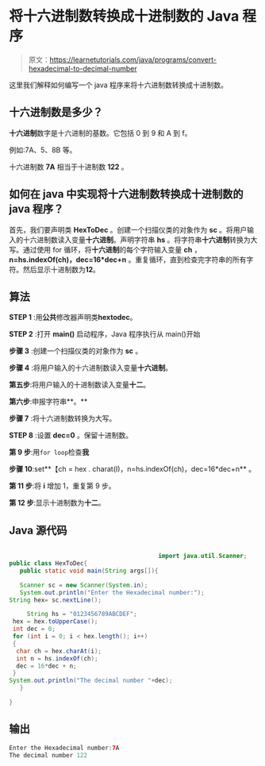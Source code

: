 # 将十六进制数转换成十进制数的 Java 程序

> 原文：<https://learnetutorials.com/java/programs/convert-hexadecimal-to-decimal-number>

这里我们解释如何编写一个 java 程序来将十六进制数转换成十进制数。

## 十六进制数是多少？

**十六进制**数字是十六进制的基数。它包括 0 到 9 和 A 到 f。

例如:7A、5、8B 等。

十六进制数 **7A** 相当于十进制数 **122** 。

## 如何在 java 中实现将十六进制数转换成十进制数的 java 程序？

首先，我们要声明类 **HexToDec** 。创建一个扫描仪类的对象作为 **sc** 。将用户输入的十六进制数读入变量**十六进制**。声明字符串 **hs** 。将字符串**十六进制**转换为大写。通过使用 for 循环，将**十六进制**的每个字符输入变量 **ch** ， **n=hs.indexOf(ch)，dec=16*dec+n** 。重复循环，直到检查完字符串的所有字符。然后显示十进制数为**12**。

## 算法

**STEP 1** :用**公共**修改器声明类**hextodec**。

**STEP 2** :打开 **main()** 启动程序，Java 程序执行从 main()开始

**步骤 3** :创建一个扫描仪类的对象作为 **sc** 。

**步骤 4** :将用户输入的十六进制数读入变量**十六进制**。

**第五步**:将用户输入的十进制数读入变量**十二**。

**第六步**:申报字符串**。**

**步骤 7** :将十六进制数转换为大写。

**STEP 8** :设置 **dec=0** 。保留十进制数。

**第 9 步**:用`for loop`检查**我**

**步骤 10**:set**【ch = hex . charat(I)，n=hs.indexOf(ch)，dec=16*dec+n** 。

**第 11 步**:将 **i** 增加 1，重复第 9 步。

**第 12 步**:显示十进制数为**十二**。

## Java 源代码

```java

                                          import java.util.Scanner;
public class HexToDec{  
   public static void main(String args[]){  

   Scanner sc = new Scanner(System.in);
   System.out.println("Enter the Hexadecimal number:");
String hex= sc.nextLine();

     String hs = "0123456789ABCDEF";  
 hex = hex.toUpperCase();  
 int dec = 0;  
 for (int i = 0; i < hex.length(); i++)  
 {  
  char ch = hex.charAt(i);  
  int n = hs.indexOf(ch);  
  dec = 16*dec + n;  
 }  
System.out.println("The decimal number "+dec);
   }  

} 

```

## 输出

```java
Enter the Hexadecimal number:7A
The decimal number 122
```